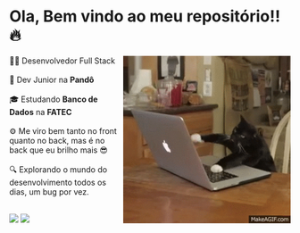# Ola, Bem vindo ao meu repositório!! 🔥

<img src="banner.gif" width="300" align=right>

👨‍💻 Desenvolvedor Full Stack<br><br>
🚀 Dev Junior na <strong>Pandô</strong><br><br>
🎓 Estudando <strong>Banco de Dados</strong> na <strong>FATEC</strong><br><br>
⚙️ Me viro bem tanto no front quanto no back, mas é no back que eu brilho mais 😎<br><br>
🔍 Explorando o mundo do desenvolvimento todos os dias, um bug por vez.<br><br>

<div align = "left">
<img height = "150em" src="https://github-readme-stats.vercel.app/api/top-langs/?username=LuizHRFerreira&show_icons=true&theme=bear&count_private=true"/>
<img height = "150em" src="https://github-readme-stats.vercel.app/api?username=LuizHRFerreira&show_icons=true&show_icons=true&theme=bear&count_private=true" />
</div>
